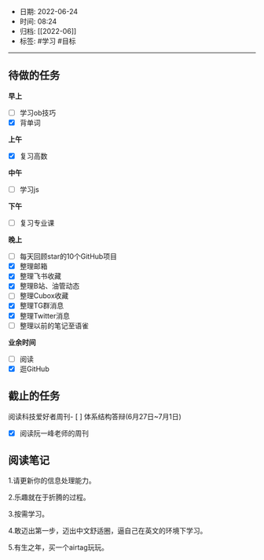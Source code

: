 - 日期: 2022-06-24
- 时间: 08:24
- 归档: [[2022-06]]
- 标签: #学习 #目标 
---

## 待做的任务

**早上**

- [ ] 学习ob技巧
- [x] 背单词

**上午**

- [x] 复习高数

**中午**

- [ ] 学习js

**下午**

- [ ] 复习专业课

**晚上**

- [ ] 每天回顾star的10个GitHub项目
- [x] 整理邮箱
- [x] 整理飞书收藏
- [x] 整理B站、油管动态
- [ ] 整理Cubox收藏
- [x] 整理TG群消息
- [x] 整理Twitter消息
- [ ] 整理以前的笔记至语雀

**业余时间**

- [ ] 阅读 
- [x] 逛GitHub

## 截止的任务

阅读科技爱好者周刊- [ ] 体系结构答辩(6月27日~7月1日)
- [x] 阅读阮一峰老师的周刊

## 阅读笔记

1.请更新你的信息处理能力。

2.乐趣就在于折腾的过程。

3.按需学习。

4.敢迈出第一步，迈出中文舒适圈，逼自己在英文的环境下学习。

5.有生之年，买一个airtag玩玩。




